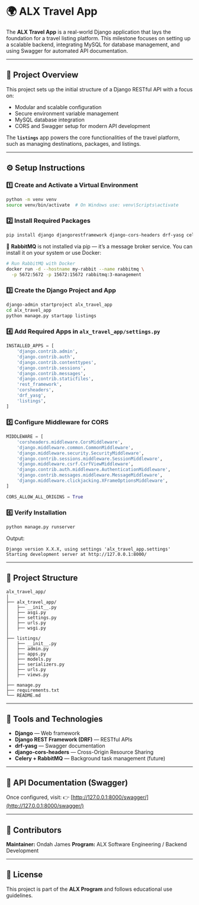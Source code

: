 # 🌍 ALX Travel App

The **ALX Travel App** is a real-world Django application that lays the foundation for a travel listing platform.
This milestone focuses on setting up a scalable backend, integrating MySQL for database management, and using Swagger for automated API documentation.

---

## 🚀 Project Overview

This project sets up the initial structure of a Django RESTful API with a focus on:

* Modular and scalable configuration
* Secure environment variable management
* MySQL database integration
* CORS and Swagger setup for modern API development

The **`listings`** app powers the core functionalities of the travel platform, such as managing destinations, packages, and listings.

---

## ⚙️ Setup Instructions

### 1️⃣ Create and Activate a Virtual Environment

```bash
python -m venv venv
source venv/bin/activate  # On Windows use: venv\Scripts\activate
```

### 2️⃣ Install Required Packages

```bash
pip install django djangorestframework django-cors-headers drf-yasg celery
```

🐇 **RabbitMQ** is not installed via pip — it’s a message broker service.
You can install it on your system or use Docker:

```bash
# Run RabbitMQ with Docker
docker run -d --hostname my-rabbit --name rabbitmq \
  -p 5672:5672 -p 15672:15672 rabbitmq:3-management
```

### 3️⃣ Create the Django Project and App

```bash
django-admin startproject alx_travel_app
cd alx_travel_app
python manage.py startapp listings
```

### 4️⃣ Add Required Apps in `alx_travel_app/settings.py`

```python
INSTALLED_APPS = [
    'django.contrib.admin',
    'django.contrib.auth',
    'django.contrib.contenttypes',
    'django.contrib.sessions',
    'django.contrib.messages',
    'django.contrib.staticfiles',
    'rest_framework',
    'corsheaders',
    'drf_yasg',
    'listings',
]
```

### 5️⃣ Configure Middleware for CORS

```python
MIDDLEWARE = [
    'corsheaders.middleware.CorsMiddleware',
    'django.middleware.common.CommonMiddleware',
    'django.middleware.security.SecurityMiddleware',
    'django.contrib.sessions.middleware.SessionMiddleware',
    'django.middleware.csrf.CsrfViewMiddleware',
    'django.contrib.auth.middleware.AuthenticationMiddleware',
    'django.contrib.messages.middleware.MessageMiddleware',
    'django.middleware.clickjacking.XFrameOptionsMiddleware',
]

CORS_ALLOW_ALL_ORIGINS = True
```

### 6️⃣ Verify Installation

```bash
python manage.py runserver
```

Output:

```
Django version X.X.X, using settings 'alx_travel_app.settings'
Starting development server at http://127.0.0.1:8000/
```

---

## 🧱 Project Structure

```
alx_travel_app/
│
├── alx_travel_app/
│   ├── __init__.py
│   ├── asgi.py
│   ├── settings.py
│   ├── urls.py
│   ├── wsgi.py
│
├── listings/
│   ├── __init__.py
│   ├── admin.py
│   ├── apps.py
│   ├── models.py
│   ├── serializers.py
│   ├── urls.py
│   ├── views.py
│
├── manage.py
├── requirements.txt
└── README.md
```

---

## 🧠 Tools and Technologies

* **Django** — Web framework
* **Django REST Framework (DRF)** — RESTful APIs
* **drf-yasg** — Swagger documentation
* **django-cors-headers** — Cross-Origin Resource Sharing
* **Celery + RabbitMQ** — Background task management (future)

---

## 📘 API Documentation (Swagger)

Once configured, visit:
👉 [http://127.0.0.1:8000/swagger/](http://127.0.0.1:8000/swagger/)

---

## 👥 Contributors

**Maintainer:** Ondah James
**Program:** ALX Software Engineering / Backend Development

---

## 🏁 License

This project is part of the **ALX Program** and follows educational use guidelines.
